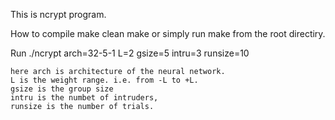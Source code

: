 This is ncrypt program.

How to compile
    make clean
    make
  or simply run make from the root directiry.
  

Run
    ./ncrypt arch=32-5-1 L=2 gsize=5 intru=3 runsize=10
    
    here arch is architecture of the neural network.
    L is the weight range. i.e. from -L to +L.
    gsize is the group size
    intru is the numbet of intruders,
    runsize is the number of trials.
    
    
  
  
